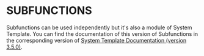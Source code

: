 # SUBFUNCTIONS

Subfunctions can be used independently but it's also a module of System Template. You can find the documentation of this version of Subfunctions in the corresponding version of [System Template Documentation (version  3.5.0)](https://system-template-docs.readthedocs.io/en/3.5.0/subfunctions/introduction/).